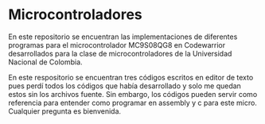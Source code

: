 # Microcontroladores
En este repositorio se encuentran las implementaciones de diferentes programas para el microcontrolador MC9S08QG8 en Codewarrior desarrollados para la clase de microcontroladores de la Universidad Nacional de Colombia.

En este respositorio se encuentran tres códigos escritos en editor de texto pues perdí todos los códigos que había desarrollado y solo me quedan estos sin los archivos fuente. Sin embargo, los códigos pueden servir como referencia para entender como programar en assembly y c para este micro. Cualquier pregunta es bienvenida. 
